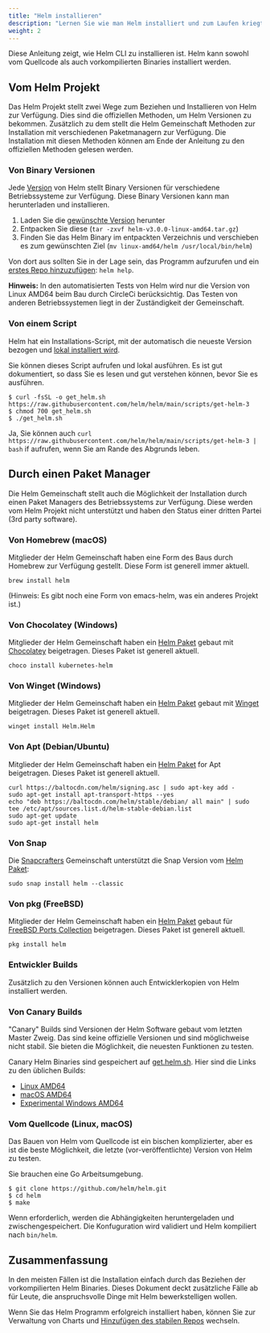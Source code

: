 ```yaml
---
title: "Helm installieren"
description: "Lernen Sie wie man Helm installiert und zum Laufen kriegt."
weight: 2
---
```


Diese Anleitung zeigt, wie Helm CLI zu installieren ist. Helm kann sowohl
vom Quellcode als auch vorkompilierten Binaries installiert werden.

## Vom Helm Projekt

Das Helm Projekt stellt zwei Wege zum Beziehen und Installieren von Helm zur
Verfügung. Dies sind die offiziellen Methoden, um Helm Versionen zu bekommen.
Zusätzlich zu dem stellt die Helm Gemeinschaft Methoden zur Installation
mit verschiedenen Paketmanagern zur Verfügung. Die Installation mit diesen
Methoden können am Ende der Anleitung zu den offiziellen Methoden gelesen 
werden.

### Von Binary Versionen

Jede [Version](https://github.com/helm/helm/releases) von Helm stellt Binary
Versionen für verschiedene Betriebssysteme zur Verfügung. Diese Binary Versionen
kann man herunterladen und installieren.

1. Laden Sie die [gewünschte Version](https://github.com/helm/helm/releases) herunter
2. Entpacken Sie diese (`tar -zxvf helm-v3.0.0-linux-amd64.tar.gz`)
3. Finden Sie das Helm Binary im entpackten Verzeichnis und verschieben es zum
   gewünschten Ziel (`mv linux-amd64/helm /usr/local/bin/helm`)

Von dort aus sollten Sie in der Lage sein, das Programm aufzurufen und ein
[erstes Repo hinzuzufügen](https://helm.sh/docs/intro/quickstart/#initialize-a-helm-chart-repository):
`helm help`.

**Hinweis:** In den automatisierten Tests von Helm wird nur die Version von
Linux AMD64 beim Bau durch CircleCi berücksichtig. Das Testen von anderen
Betriebssystemen liegt in der Zuständigkeit der Gemeinschaft.

### Von einem Script

Helm hat ein Installations-Script, mit der automatisch die neueste Version
bezogen und [lokal installiert wird](https://raw.githubusercontent.com/helm/helm/main/scripts/get-helm-3).

Sie können dieses Script aufrufen und lokal ausführen. Es ist gut dokumentiert,
so dass Sie es lesen und gut verstehen können, bevor Sie es ausführen.

```console
$ curl -fsSL -o get_helm.sh https://raw.githubusercontent.com/helm/helm/main/scripts/get-helm-3
$ chmod 700 get_helm.sh
$ ./get_helm.sh
```

Ja, Sie können auch `curl
https://raw.githubusercontent.com/helm/helm/main/scripts/get-helm-3 | bash` if
aufrufen, wenn Sie am Rande des Abgrunds leben.

## Durch einen Paket Manager

Die Helm Gemeinschaft stellt auch die Möglichkeit der Installation durch einen
Paket Managers des Betriebssystems zur Verfügung. Diese werden vom Helm Projekt
nicht unterstützt und haben den Status einer dritten Partei (3rd party software).

### Von Homebrew (macOS)

Mitglieder der Helm Gemeinschaft haben eine Form des Baus durch Homebrew zur
Verfügung gestellt. Diese Form ist generell immer aktuell.

```console
brew install helm
```

(Hinweis: Es gibt noch eine Form von emacs-helm, was ein anderes Projekt ist.)

### Von Chocolatey (Windows)

Mitglieder der Helm Gemeinschaft haben ein [Helm
Paket](https://chocolatey.org/packages/kubernetes-helm) gebaut mit
[Chocolatey](https://chocolatey.org/) beigetragen. Dieses Paket ist generell aktuell.

```console
choco install kubernetes-helm
```

### Von Winget (Windows)

Mitglieder der Helm Gemeinschaft haben ein [Helm
Paket](https://github.com/microsoft/winget-pkgs/tree/master/manifests/h/Helm/Helm) gebaut mit
[Winget](https://learn.microsoft.com/en-us/windows/package-manager/) beigetragen. Dieses Paket ist generell aktuell.

```console
winget install Helm.Helm
```

### Von Apt (Debian/Ubuntu)

Mitglieder der Helm Gemeinschaft haben ein [Helm
Paket](https://helm.baltorepo.com/stable/debian/) for Apt beigetragen. Dieses Paket
ist generell aktuell.

```console
curl https://baltocdn.com/helm/signing.asc | sudo apt-key add -
sudo apt-get install apt-transport-https --yes
echo "deb https://baltocdn.com/helm/stable/debian/ all main" | sudo tee /etc/apt/sources.list.d/helm-stable-debian.list
sudo apt-get update
sudo apt-get install helm
```

### Von Snap

Die [Snapcrafters](https://github.com/snapcrafters) Gemeinschaft unterstützt die Snap
Version vom [Helm Paket](https://snapcraft.io/helm):

```console
sudo snap install helm --classic
```

### Von pkg (FreeBSD)

Mitglieder der Helm Gemeinschaft haben ein [Helm
Paket](https://www.freshports.org/sysutils/helm) gebaut für
[FreeBSD Ports Collection](https://man.freebsd.org/ports) beigetragen.
Dieses Paket ist generell aktuell.

```console
pkg install helm
```

### Entwickler Builds

Zusätzlich zu den Versionen können auch Entwicklerkopien von Helm installiert
werden.

### Von Canary Builds

"Canary" Builds sind Versionen der Helm Software gebaut vom letzten Master Zweig.
Das sind keine offizielle Versionen und sind möglichweise nicht stabil. Sie bieten
die Möglichkeit, die neuesten Funktionen zu testen.

Canary Helm Binaries sind gespeichert auf [get.helm.sh](https://get.helm.sh). Hier
sind die Links zu den üblichen Builds:

- [Linux AMD64](https://get.helm.sh/helm-canary-linux-amd64.tar.gz)
- [macOS AMD64](https://get.helm.sh/helm-canary-darwin-amd64.tar.gz)
- [Experimental Windows
  AMD64](https://get.helm.sh/helm-canary-windows-amd64.zip)

### Vom Quellcode (Linux, macOS)

Das Bauen von Helm vom Quellcode ist ein bischen komplizierter, aber es ist
die beste Möglichkeit, die letzte (vor-veröffentlichte) Version von Helm
zu testen.

Sie brauchen eine Go Arbeitsumgebung.

```console
$ git clone https://github.com/helm/helm.git
$ cd helm
$ make
```

Wenn erforderlich, werden die Abhängigkeiten heruntergeladen und zwischengespeichert.
Die Konfuguration wird validiert und Helm kompiliert nach `bin/helm`.

## Zusammenfassung

In den meisten Fällen ist die Installation einfach durch das Beziehen der vorkompilierten
Helm Binaries. Dieses Dokument deckt zusätzliche Fälle ab für Leute, die anspruchsvolle
Dinge mit Helm bewerkstelligen wollen.

Wenn Sie das Helm Programm erfolgreich installiert haben, können Sie zur Verwaltung
von Charts und [Hinzufügen des stabilen Repos](https://helm.sh/docs/intro/quickstart/#initialize-a-helm-chart-repository)
wechseln.
